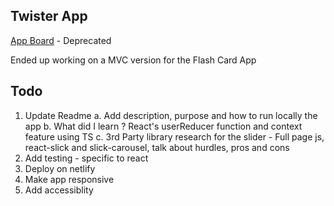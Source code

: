 ## Twister App

[App Board](https://trello.com/b/5tHim3Ek/flash-card-app) - Deprecated

Ended up working on a MVC version for the Flash Card App

## Todo

1. Update Readme
  a. Add description, purpose and how to run locally the app
  b. What did I learn ? React's userReducer function and context feature using TS
  c. 3rd Party library research for the slider - Full page js, react-slick and slick-carousel, talk about hurdles, pros and cons
2. Add testing - specific to react
3. Deploy on netlify
4. Make app responsive
5. Add accessiblity 